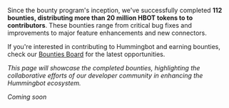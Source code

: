 Since the bounty program's inception, we've successfully completed **112 bounties, distributing more than 20 million HBOT tokens to to contributors**. These bounties range from critical bug fixes and improvements to major feature enhancements and new connectors.

If you're interested in contributing to Hummingbot and earning bounties, check our [Bounties Board](https://github.com/orgs/hummingbot/projects/10) for the latest opportunities.

*This page will showcase the completed bounties, highlighting the collaborative efforts of our developer community in enhancing the Hummingbot ecosystem.*

*Coming soon*

<!-- {{ read_csv('bounty-tracker.csv') }} -->
